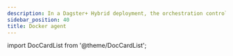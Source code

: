 ```yaml
---
description: In a Dagster+ Hybrid deployment, the orchestration control plane is run by Dagster+ while your Dagster code is executed within your environment.
sidebar_position: 40
title: Docker agent
---
```


import DocCardList from '@theme/DocCardList';

<DocCardList />
